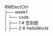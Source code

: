 RMElectCtrl  
├── week1  
│   └── code  
│        ├── 1        # 签到题  
│        ├── 2        # HelloWorld  
```
